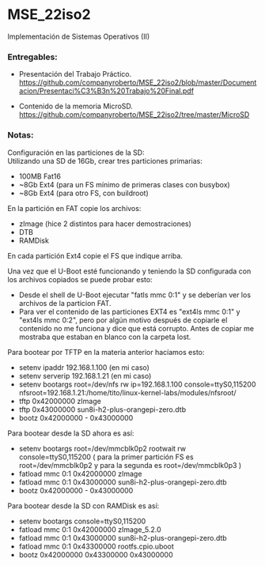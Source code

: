 # MSE_22iso2
Implementación de Sistemas Operativos (II)

### Entregables:

- Presentación del Trabajo Práctico.
<br />https://github.com/companyroberto/MSE_22iso2/blob/master/Documentacion/Presentaci%C3%B3n%20Trabajo%20Final.pdf

- Contenido de la memoria MicroSD.
<br />https://github.com/companyroberto/MSE_22iso2/tree/master/MicroSD


### Notas:

Configuración en las particiones de la SD:
<br />Utilizando una SD de 16Gb, crear tres particiones primarias:
- 100MB Fat16
- ~8Gb Ext4 (para un FS mínimo de primeras clases con busybox)
- ~8Gb Ext4 (para otro FS, con buildroot)

En la partición en FAT copie los archivos:
- zImage (hice 2 distintos para hacer demostraciones)
- DTB
- RAMDisk

En cada partición Ext4 copie el FS que indique arriba.
 

Una vez que el U-Boot esté funcionando y teniendo la SD configurada con los archivos copiados se puede probar esto:
- Desde el shell de U-Boot ejecutar "fatls mmc 0:1" y se deberían ver los archivos de la particion FAT.
- Para ver el contenido de las particiones EXT4 es "ext4ls mmc 0:1" y "ext4ls mmc 0:2", pero por algún motivo después de copiarle el contenido no me funciona y dice que está corrupto. Antes de copiar me mostraba que estaban en blanco con la carpeta lost.


Para bootear por TFTP en la materia anterior hacíamos esto:
- setenv ipaddr 192.168.1.100 (en mi caso)
- setenv serverip 192.168.1.21  (en mi caso)
- setenv bootargs root=/dev/nfs rw ip=192.168.1.100 console=ttyS0,115200 nfsroot=192.168.1.21:/home/tito/linux-kernel-labs/modules/nfsroot/
- tftp 0x42000000 zImage
- tftp 0x43000000 sun8i-h2-plus-orangepi-zero.dtb
- bootz 0x42000000 - 0x43000000

Para bootear desde la SD ahora es así:
- setenv bootargs root=/dev/mmcblk0p2 rootwait rw console=ttyS0,115200 ( para la primer partición FS es  root=/dev/mmcblk0p2  y para la segunda es  root=/dev/mmcblk0p3  )
- fatload mmc 0:1 0x42000000 zImage
- fatload mmc 0:1 0x43000000 sun8i-h2-plus-orangepi-zero.dtb
- bootz 0x42000000 - 0x43000000

Para bootear desde la SD con RAMDisk es así:
- setenv bootargs console=ttyS0,115200
- fatload mmc 0:1 0x42000000 zImage_5.2.0
- fatload mmc 0:1 0x43000000 sun8i-h2-plus-orangepi-zero.dtb
- fatload mmc 0:1 0x43300000 rootfs.cpio.uboot
- bootz 0x42000000 0x43300000 0x43000000
